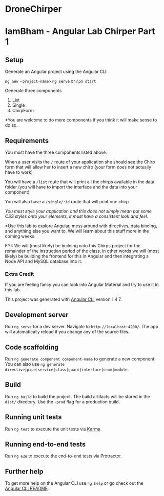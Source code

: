 # DroneChirper
# IamBham - Angular Lab Chirper Part 1

## Setup

Generate an Angular project using the Angular CLI

`ng new <project-name>`
`ng serve` or `npm start`

Generate three components
1. List
2. Single
3. ChirpForm

*You are welcome to do more components if you think it will make sense to do so.

## Requirements

You must have the three components listed above.

When a user visits the `/` route of your application she should see the Chirp form that will allow her to insert a new chirp (your form does not actually have to work)

You will have a `/list` route that will print all the chirps available in the data folder (you will have to import the interface and the data into your component)

You will also have a `/single/:id` route that will print one chirp

*You must style your application and this does not simply mean put some CSS styles onto your elements, it must have a consistent look and feel.*

*Use this lab to explore Angular, mess around with directives, data binding, and anything else you want to. We will learn about this stuff more in the coming weeks.

FYI: We will (most likely) be building onto this Chirps project for the remainder of the instruction period of the class. In other words we will (most likely) be building the frontend for this in Angular and then integrating a Node API and MySQL database into it.

### Extra Credit

If you are feeling fancy you can look into Angular Material and try to use it in this lab.

This project was generated with [Angular CLI](https://github.com/angular/angular-cli) version 1.4.7.

## Development server

Run `ng serve` for a dev server. Navigate to `http://localhost:4200/`. The app will automatically reload if you change any of the source files.

## Code scaffolding

Run `ng generate component component-name` to generate a new component. You can also use `ng generate directive|pipe|service|class|guard|interface|enum|module`.

## Build

Run `ng build` to build the project. The build artifacts will be stored in the `dist/` directory. Use the `-prod` flag for a production build.

## Running unit tests

Run `ng test` to execute the unit tests via [Karma](https://karma-runner.github.io).

## Running end-to-end tests

Run `ng e2e` to execute the end-to-end tests via [Protractor](http://www.protractortest.org/).

## Further help

To get more help on the Angular CLI use `ng help` or go check out the [Angular CLI README](https://github.com/angular/angular-cli/blob/master/README.md).
